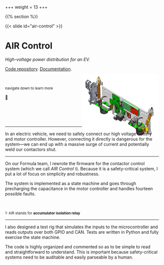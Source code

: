 +++
weight = 13
+++

{{% section %}}

{{< slide id="air-control" >}}

# AIR Control

_High-voltage power distribution for an EV._

[Code repository](https://github.com/olin-electric-motorsports/olin-electric-motorsports/tree/main/vehicle/mkv/software/air_control).
[Documentation](https://coda.io/d/Documentation_dbuFnC2EA_e/AIR-Control_sudaq#_luEBo).

<br />

<small>navigate down to learn more</small>

🔽

<div style="text-align: right">
<img src="/service-section.jpg" width="50%" style="border: none; box-shadow:
none; margin-bottom: -4rem; margin-top: -7em;" />
</div>

---

In an electric vehicle, we need to safely connect our high voltage battery and
motor controller. However, connecting it directly is dangerous for the system—we
can end up with a massive surge of current and potentially weld our contactors
shut.

---

On our Formula team, I rewrote the firmware for the contactor control system
(which we call _AIR Control_ <small>1</small>). Because it is a safety-critical
system, I put a lot of focus on simplicity and robustness.

The system is implemented as a state machine and goes through precharging the
capacitance in the motor controller and handles fourteen possible faults.

<br />

<small>1: AIR stands for **accumulator isolation relay**</small>

---

I also designed a test rig that simulates the inputs to the microcontroller and
reads outputs over both GPIO and CAN. Tests are written in Python and fully
exercise the state machine.

The code is highly organized and commented so as to be simple to read and
straightforward to understand. This is important because safety-critical systems
need to be auditable and easily parseable by a human.
